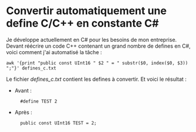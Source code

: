 # Convertir automatiquement une define C/C++ en constante C#

Je développe actuellement en C# pour les besoins de mon entreprise. Devant réécrire un code C++ contenant un grand nombre de defines en C#, voici comment j'ai automatisé la tâche :

    awk '{print "public const UInt16 " $2 " = " substr($0, index($0, $3)) ";"}' defines_c.txt

Le fichier *defines_c.txt* contient les defines à convertir. Et voici le résultat :

* Avant :

        #define TEST 2

* Après :

        public const UInt16 TEST = 2;
